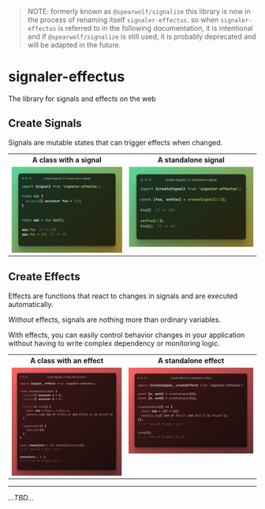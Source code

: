 > NOTE: formerly known as `@spearwolf/signalize` this library is now in the process of renaming itself `signaler-effectus`. so when `signaler-effectus` is referred to in the following documentation, it is intentional and if `@spearwolf/signalize` is still used, it is probably deprecated and will be adapted in the future.

# signaler-effectus

The library for signals and effects on the web


## Create Signals

Signals are mutable states that can trigger effects when changed.

<table>
  <tbody>
    <tr>
      <th>A class with a signal</th>
      <th>A standalone signal</th>
    </tr>
    <tr>
      <td valign="top">
        <img
          src="https://raw.githubusercontent.com/spearwolf/signalize/dev/docs/images/Create_Signals--A_class_with_a_signal.png"
          alt="A class with a signal"
        />
      </td>
      <td valign="top">
        <img
          src="https://raw.githubusercontent.com/spearwolf/signalize/dev/docs/images/Create_Signals--A_standalone_signal.png"
          alt="A standalone signal"
        />
      </td>
    </tr>
  </tbody>
</table>


## Create Effects

Effects are functions that react to changes in signals and are executed automatically.

_Without_ effects, signals are nothing more than ordinary variables.

With effects, you can easily control behavior changes in your application without having to write complex dependency or monitoring logic.

<table>
  <tbody>
    <tr>
      <th>A class with an effect</th>
      <th>A standalone effect</th>
    </tr>
    <tr>
      <td valign="top">
        <img
          src="https://github.com/spearwolf/signalize/raw/dev/docs/images/Create_Effects--A_class_with_an_effect.png"
          alt=A class with an effect"
        />
      </td>
      <td valign="top">
        <img
          src="https://github.com/spearwolf/signalize/raw/dev/docs/images/Create_Effects--A_standalone_effect.png"
          alt="A standalone effect"
        />
      </td>
    </tr>
  </tbody>
</table>

                                   
---

_...TBD..._
